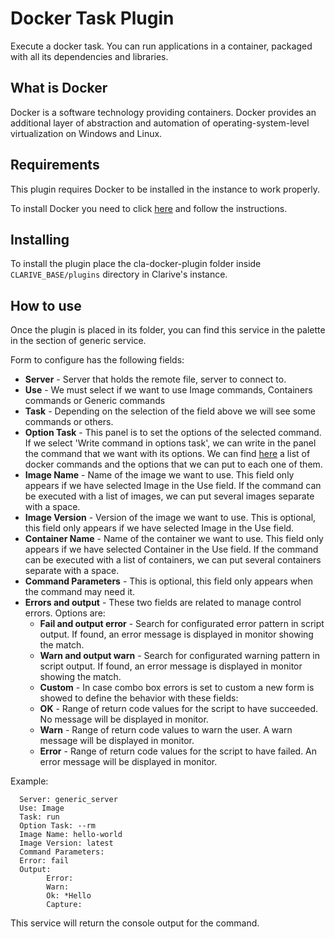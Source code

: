 # Docker Task Plugin

Execute a docker task. You can run applications in a container, packaged with all its dependencies and libraries.

## What is Docker

Docker is a software technology providing containers. Docker provides an additional layer of abstraction and automation of operating-system-level virtualization on Windows and Linux.

## Requirements

This plugin requires Docker to be installed in the instance to work properly.

To install Docker you need to click [here](https://docs.docker.com/engine/installation/linux/centos/) and follow the instructions.

## Installing

To install the plugin place the cla-docker-plugin folder inside `CLARIVE_BASE/plugins`
directory in Clarive's instance.

## How to use

Once the plugin is placed in its folder, you can find this service in the palette in the section of generic service.

Form to configure has the following fields:

- **Server** - Server that holds the remote file, server to connect to.
- **Use** - We must select if we want to use Image commands, Containers commands or Generic commands
- **Task** - Depending on the selection of the field above we will see some commands or others.
- **Option Task** - This panel is to set the options of the selected command. If we select 'Write command in options task', we can write in the panel the command that we want with its options. We can find [here](https://docs.docker.com/engine/reference/commandline/) a list of docker commands and the options that we can put to each one of them.
- **Image Name** - Name of the image we want to use. This field only appears if we have selected Image in the Use field. If the command can be executed with a list of images, we can put several images separate with a space.
- **Image Version** - Version of the image we want to use. This is optional, this field only appears if we have selected Image in the Use field.
- **Container Name** - Name of the container we want to use. This field only appears if we have selected Container in the Use field. If the command can be executed with a list of containers, we can put several containers separate with a space.
- **Command Parameters** - This is optional, this field only appears when the command may need it.
- **Errors and output** - These two fields are related to manage control errors. Options are:
   - **Fail and output error** - Search for configurated error pattern in script output. If found, an error message is displayed in monitor showing the match.
   - **Warn and output warn** - Search for configurated warning pattern in script output. If found, an error message is displayed in monitor showing the match.
   - **Custom** - In case combo box errors is set to custom a new form is showed to define the behavior with these fields:
   - **OK** - Range of return code values for the script to have succeeded. No message will be displayed in monitor.
   - **Warn** - Range of return code values to warn the user. A warn message will be displayed in monitor.
   - **Error** - Range of return code values for the script to have failed. An error message will be displayed in monitor.

Example:


      Server: generic_server
      Use: Image
      Task: run
      Option Task: --rm
      Image Name: hello-world
      Image Version: latest
      Command Parameters:
      Error: fail
      Output:
            Error:
            Warn:
            Ok: *Hello
            Capture:

This service will return the console output for the command.